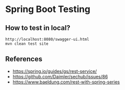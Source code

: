 # Spring Boot Testing

## How to test in local?

```
http://localhost:8080/swagger-ui.html
mvn clean test site
```

## References

- https://spring.io/guides/gs/rest-service/
- https://github.com/Daimler/sechub/issues/86
- https://www.baeldung.com/rest-with-spring-series